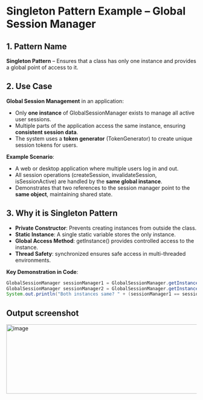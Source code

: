 # Singleton Pattern Example – Global Session Manager

## 1. Pattern Name
**Singleton Pattern** – Ensures that a class has only one instance and provides a global point of access to it.

## 2. Use Case
**Global Session Management** in an application:  

- Only **one instance** of GlobalSessionManager exists to manage all active user sessions.  
- Multiple parts of the application access the same instance, ensuring **consistent session data**.  
- The system uses a **token generator** (TokenGenerator) to create unique session tokens for users.  

**Example Scenario**:
- A web or desktop application where multiple users log in and out.  
- All session operations (createSession, invalidateSession, isSessionActive) are handled by the **same global instance**.  
- Demonstrates that two references to the session manager point to the **same object**, maintaining shared state.

## 3. Why it is Singleton Pattern
- **Private Constructor**: Prevents creating instances from outside the class.  
- **Static Instance**: A single static variable stores the only instance.  
- **Global Access Method**: getInstance() provides controlled access to the instance.  
- **Thread Safety**: synchronized ensures safe access in multi-threaded environments.  

**Key Demonstration in Code**:
```java
GlobalSessionManager sessionManager1 = GlobalSessionManager.getInstance(tokenGen);
GlobalSessionManager sessionManager2 = GlobalSessionManager.getInstance(tokenGen);
System.out.println("Both instances same? " + (sessionManager1 == sessionManager2)); - true
```
## Output screenshot
<img width="775" height="183" alt="image" src="https://github.com/user-attachments/assets/8deff0ea-b425-4d7f-b575-25db1c554767" />


